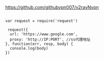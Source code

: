 https://github.com/githubvpn007/v2rayNvpn

```

var request = require('request')

 request({
  url: 'https://www.google.com',
  proxy: 'http://IP:PORT', //ss代理地址
}, function(err, resp, body) {
  console.log(body)
})
```